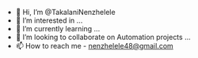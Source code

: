 - 👋 Hi, I’m @TakalaniNenzhelele
- 👀 I’m interested in ...
- 🌱 I’m currently learning ...
- 💞️ I’m looking to collaborate on Automation projects ...
- 📫 How to reach me - nenzhelele48@gmail.com

<!---
TakalaniNenzhelele/TakalaniNenzhelele is a ✨ special ✨ repository because its `README.md` (this file) appears on your GitHub profile.
You can click the Preview link to take a look at your changes.
--->
